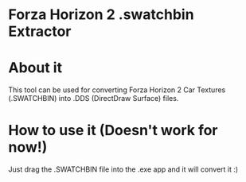 # Forza Horizon 2 .swatchbin Extractor


# About it


This tool can be used for converting Forza Horizon 2 Car Textures (.SWATCHBIN) into .DDS (DirectDraw Surface) files.

# How to use it (Doesn't work for now!)


Just drag the .SWATCHBIN file into the .exe app and it will convert it :)
